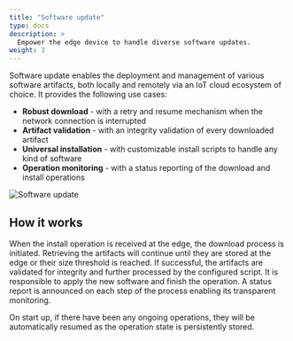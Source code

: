 ```yaml
---
title: "Software update"
type: docs
description: >
  Empower the edge device to handle diverse software updates.
weight: 3
---
```


Software update enables the deployment and management of various software artifacts, both locally and remotely via an IoT cloud ecosystem of choice. It provides the following use cases:

* **Robust download** - with a retry and resume mechanism when the network connection is interrupted
* **Artifact validation** - with an integrity validation of every downloaded artifact
* **Universal installation** - with customizable install scripts to handle any kind of software
* **Operation monitoring** - with a status reporting of the download and install operations

![Software update](/kanto/images/docs/concepts/software-update.png)

## How it works

When the install operation is received at the edge, the download process is initiated. Retrieving the artifacts will continue until they are stored at the edge or their size threshold is reached. If successful, the artifacts are validated for integrity and further processed by the configured script. It is responsible to apply the new software and finish the operation. A status report is announced on each step of the process enabling its transparent monitoring.

On start up, if there have been any ongoing operations, they will be automatically resumed as the operation state is persistently stored.
